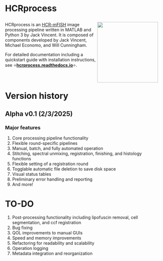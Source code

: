 # <p>  <b>HCRprocess </b> </p>
<img src="docs/doc_assets/beauty_HCR.png" align="right" width="200">

HCRprocess is an [HCR-mFISH](https://journals.biologists.com/dev/article/145/12/dev165753/48466/Third-generation-in-situ-hybridization-chain) image processing pipeline written in MATLAB and Python 3 by Jack Vincent. It is composed of components developed by Jack Vincent, Michael Economo, and Will Cunningham.   

For detailed documentation including a quickstart guide with installation instructions, see ⭐[**hcrprocess.readthedocs.io**](https://hcrprocess.readthedocs.io/en/latest/)⭐.

<br/>

# Version history

## Alpha v0.1 (2/3/2025)

### Major features

1) Core processing pipeline functionality
2) Flexible round-specific pipelines
3) Manual, batch, and fully automated operation
4) Stitching, spectral unmixing, registration, finishing, and histology functions
5) Flexible setting of a registration round
6) Togglable automatic file deletion to save disk space
7) Visual status tables
8) Preliminary error handling and reporting
9) And more!

# TO-DO

1) Post-processing functionality including lipofuscin removal, cell segmentation, and ccf registration
2) Bug fixing
3) QOL improvements to manual GUIs
4) Speed and memory improvements
5) Refactoring for readability and scalability
6) Operation logging
7) Metadata integration and reorganization 
